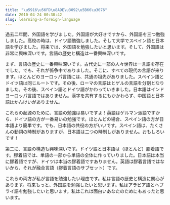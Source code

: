 ```yaml
---
title: "\u5916\u56FD\u8A9E\u3092\u5B66\u3076"
date: 2010-04-24 00:30:42
slug: learning-a-foreign-language
---
```

過去二年間、外国語を学びました。外国語が大好きですから、外国語を三つ勉強しました。高校の時は、ドイツ語勉強しました。そして大学でスペイン語と日本語を学びました。将来では、外国語を勉強したいと思います。そして、外国語は非常に興味深いです。言語の歴史と構造は一番興味深いです。

<!--more-->

まず、言語の歴史に一番興味深いです。古代史に一部の人々世界は一言語を存在でした。でも、それが係争中でありました。そこに、すべての現代の言語が来ります。ほとんどのヨーロッパ言語には、共通の祖先がありました。スペイン語とドイツ語は同じルートです。その後、ローマの言語はとゲルの言語を分割となりました。その後、スペイン語とドイツ語がかわっていきました。日本語はインドヨーロッパ言語ではありません。漢字を共有するにもかかわらず、中国語と日本語はかんけいがありません。

これらの起源のために、言語の勉強は易いですよ！英語はゲルマン派語ですから、ドイツ語の方が一番易いの勉強です。ほとんどの場合、スペイン語の方が日本語より簡単です。でも、日本語の共役の方がいいです。スペイン語は、たくさんの動詞の時制がありますが、日本語は二つの時制しがありません。おもしろいです！

第二に、言語の構造も興味深いです。ドイツ語と日本語は（ほとんど）膠着語です。膠着語では、単語の一部から単語の全体に作っていりました。日本語は本当に膠着語ですが、ドイツは本当の膠着語ですありません。英語は膠着言語ではないから、それが融合言語（膠着言語のサブセット）です。

これらの両方が私が言語を勉強したい理由です。私は言語の歴史と構造に関心があります。将来もっと、外国語を勉強したいと思います。私はアラビア語とヘブライ語を勉強したいと思います。私はこれは面白いあなたのためにもあったと思います。
